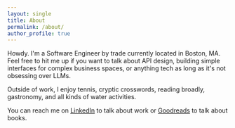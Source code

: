 ```yaml
---
layout: single
title: About
permalink: /about/
author_profile: true
---
```


Howdy. I'm a Software Engineer by trade currently located in Boston, MA.
Feel free to hit me up if you want to talk about API design, building simple interfaces for complex business spaces, or anything tech as long as it's not obsessing over LLMs.

Outside of work, I enjoy tennis, cryptic crosswords, reading broadly, gastronomy, and all kinds of water activities. 


You can reach me on [LinkedIn](https://www.linkedin.com/in/sabareesh-iyer) to talk about work or [Goodreads](https://www.goodreads.com/user/show/8287122-sabareesh) to talk about books.
